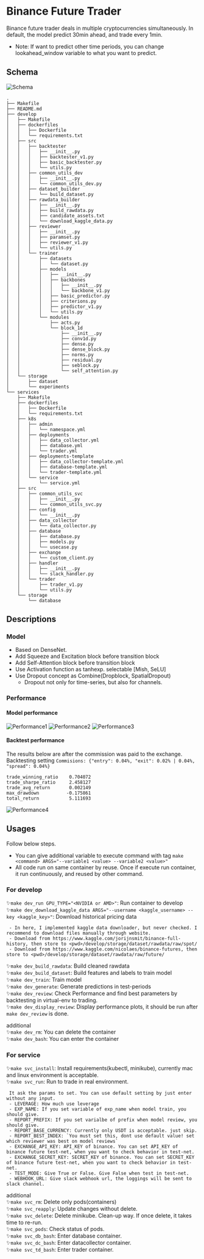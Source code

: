 # Binance Future Trader
Binance future trader deals in multiple cryptocurrencies simultaneously. In default, the model predict 30min ahead, and trade every 1min.
* Note: If want to predict other time periods, you can change lookahead_window variable to what you want to predict.

## Schema
![Schema](images/schema.png)
```
.
├── Makefile
├── README.md
├── develop
│   ├── Makefile
│   ├── dockerfiles
│   │   ├── Dockerfile
│   │   └── requirements.txt
│   ├── src
│   │   ├── backtester
│   │   │   ├── __init__.py
│   │   │   ├── backtester_v1.py
│   │   │   ├── basic_backtester.py
│   │   │   └── utils.py
│   │   ├── common_utils_dev
│   │   │   ├── __init__.py
│   │   │   └── common_utils_dev.py
│   │   ├── dataset_builder
│   │   │   └── build_dataset.py
│   │   ├── rawdata_builder
│   │   │   ├── __init__.py
│   │   │   ├── build_rawdata.py
│   │   │   ├── candidate_assets.txt
│   │   │   └── download_kaggle_data.py
│   │   ├── reviewer
│   │   │   ├── __init__.py
│   │   │   ├── paramset.py
│   │   │   ├── reviewer_v1.py
│   │   │   └── utils.py
│   │   └── trainer
│   │       ├── datasets
│   │       │   └── dataset.py
│   │       ├── models
│   │       │   ├── __init__.py
│   │       │   ├── backbones
│   │       │   │   ├── __init__.py
│   │       │   │   └── backbone_v1.py
│   │       │   ├── basic_predictor.py
│   │       │   ├── criterions.py
│   │       │   ├── predictor_v1.py
│   │       │   └── utils.py
│   │       └── modules
│   │           ├── acts.py
│   │           └── block_1d
│   │               ├── __init__.py
│   │               ├── conv1d.py
│   │               ├── dense.py
│   │               ├── dense_block.py
│   │               ├── norms.py
│   │               ├── residual.py
│   │               ├── seblock.py
│   │               └── self_attention.py
│   └── storage
│       ├── dataset
│       └── experiments
└── services
    ├── Makefile
    ├── dockerfiles
    │   ├── Dockerfile
    │   └── requirements.txt
    ├── k8s
    │   ├── admin
    │   │   └── namespace.yml
    │   ├── deployments
    │   │   ├── data_collector.yml
    │   │   ├── database.yml
    │   │   └── trader.yml
    │   ├── deployments-template
    │   │   ├── data_collector-template.yml
    │   │   ├── database-template.yml
    │   │   └── trader-template.yml
    │   └── service
    │       └── service.yml
    ├── src
    │   ├── common_utils_svc
    │   │   ├── __init__.py
    │   │   └── common_utils_svc.py
    │   ├── config
    │   │   └── __init__.py
    │   ├── data_collector
    │   │   └── data_collector.py
    │   ├── database
    │   │   ├── database.py
    │   │   ├── models.py
    │   │   └── usecase.py
    │   ├── exchange
    │   │   └── custom_client.py
    │   ├── handler
    │   │   ├── __init__.py
    │   │   └── slack_handler.py
    │   └── trader
    │       ├── trader_v1.py
    │       └── utils.py
    └── storage
        └── database
```
## Descriptions
### Model
 - Based on DenseNet.
 - Add Squeeze and Excitation block before transition block
 - Add Self-Attention block before transition block
 - Use Activation function as tanhexp. selectable [Mish, SeLU]
 - Use Dropout concept as Combine(Dropblock, SpatialDropout)
   - Dropout not only for time-series, but also for channels.
### Performance
#### Model performance
![Performance1](images/performance1.png)
![Performance2](images/performance2.png)
![Performance3](images/performance3.png)

#### Backtest performance
The results below are after the commission was paid to the exchange.
Backtesting setting `Commisions: {"entry": 0.04%, "exit": 0.02% | 0.04%, "spread": 0.04%}`
```
trade_winning_ratio    0.704072
trade_sharpe_ratio     2.458127
trade_avg_return       0.002149
max_drawdown          -0.175861
total_return           5.111693
```
![Performance4](images/performance4.png)


## Usages
Follow below steps.
 - You can give additional variable to execute command with tag `make <command> ARGS="--variable1 <value> --variable2 <value>"`
 - All code run on same container by reuse. Once if execute run container, it run continuously, and reused by other command.
### For develop
:sparkles:`make dev_run GPU_TYPE="<NVIDIA or AMD>"`: Run container to develop  
:sparkles:`make dev_download_kaggle_data ARGS="--username <kaggle_username> --key <kaggle_key>"`: Download historical pricing data
```
 - In here, I implemented kaggle data downloader, but never checked. I recommend to download files manually through website.  
 - Download from https://www.kaggle.com/jorijnsmit/binance-full-history, then store to <pwd>/develop/storage/dataset/rawdata/raw/spot/  
 - Download from https://www.kaggle.com/nicolaes/binance-futures, then store to <pwd>/develop/storage/dataset/rawdata/raw/future/
```
:sparkles:`make dev_build_rawdata`: Build cleaned rawdata  
:sparkles:`make dev_build_dataset`: Build features and labels to train model  
:sparkles:`make dev_train`: Train model  
:sparkles:`make dev_generate`: Generate predictions in test-periods  
:sparkles:`make dev_review`: Check Performance and find best parameters by backtesting in virtual-env to trading.  
:sparkles:`make dev_display_review`: Display performance plots, it should be run after `make dev_review` is done.
  
additional  
:sparkles:`make dev_rm`: You can delete the container  
:sparkles:`make dev_bash`: You can enter the container

### For service
:sparkles:`make svc_install`: Install requirements(kubectl, minikube), currently mac and linux environment is acceptable.  
:sparkles:`make svc_run`: Run to trade in real environment.
```
 It ask the params to set. You can use default setting by just enter without any input.
 - LEVERAGE: How much use leverage
 - EXP_NAME: If you set variable of exp_name when model train, you should give.
 - REPORT_PREFIX: If you set varialbe of prefix when model review, you should give.
 - REPORT_BASE_CURRENCY: Currently only USDT is acceptable. just skip.
 - REPORT_BEST_INDEX: `You must set this, dont use default value! set which reviewer was best on model reviews`
 - EXCHANGE_API_KEY: API_KEY of binance. You can set API_KEY of binance future test-net, when you want to check behavior in test-net.
 - EXCHANGE_SECRET_KEY: SECRET_KEY of binance. You can set SECRET_KEY of binance future test-net, when you want to check behavior in test-net.
 - TEST_MODE: Give True or False. Give False when test in test-net.
 - WEBHOOK_URL: Give slack webhook url, the loggings will be sent to slack channel.
```

additional  
:sparkles:`make svc_rm`: Delete only pods(containers)  
:sparkles:`make svc_reapply`: Update changes without delete.  
:sparkles:`make svc_delete`: Delete minikube. Clean-up way. If once delete, it takes time to re-run.  
:sparkles:`make svc_pods`: Check status of pods.  
:sparkles:`make svc_db_bash`: Enter database container.  
:sparkles:`make svc_dc_bash`: Enter datacollector container.  
:sparkles:`make svc_td_bash`: Enter trader container.  